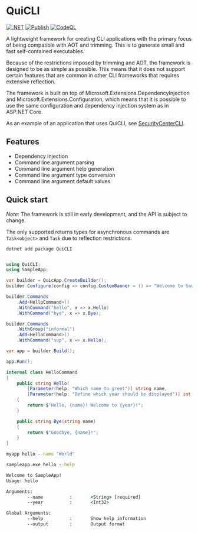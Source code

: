 # QuiCLI

[![.NET](https://github.com/FrodeHus/QuiCLI/actions/workflows/dotnet.yml/badge.svg)](https://github.com/FrodeHus/QuiCLI/actions/workflows/dotnet.yml)
[![Publish](https://github.com/FrodeHus/QuiCLI/actions/workflows/nuget.yml/badge.svg)](https://github.com/FrodeHus/QuiCLI/actions/workflows/nuget.yml)
[![CodeQL](https://github.com/FrodeHus/QuiCLI/actions/workflows/github-code-scanning/codeql/badge.svg)](https://github.com/FrodeHus/QuiCLI/actions/workflows/github-code-scanning/codeql)

A lightweight framework for creating CLI applications with the primary focus of being compatible with AOT and trimming. This is to generate small and fast self-contained executables.

Because of the restrictions imposed by trimming and AOT, the framework is designed to be as simple as possible. This means that it does not support certain features that are common in other CLI frameworks that requires extensive reflection.

The framework is built on top of Microsoft.Extensions.DependencyInjection and Microsoft.Extensions.Configuration, which means that it is possible to use the same configuration and dependency injection system as in ASP.NET Core.

As an example of an application that uses QuiCLI, see [SecurityCenterCLI](https://github.com/FrodeHus/SecurityCenterCLI).

## Features

- Dependency injection
- Command line argument parsing
- Command line argument help generation
- Command line argument type conversion
- Command line argument default values

## Quick start

_Note:_ The framework is still in early development, and the API is subject to change.

The only supported returns types for asynchronous commands are `Task<object>` and `Task` due to reflection restrictions.

`dotnet add package QuiCLI`

```csharp

using QuiCLI;
using SampleApp;

var builder = QuicApp.CreateBuilder();
builder.Configure(config => config.CustomBanner = () => "Welcome to SampleApp!");

builder.Commands
    .Add<HelloCommand>()
    .WithCommand("hello", x => x.Hello)
    .WithCommand("bye", x => x.Bye);

builder.Commands
    .WithGroup("informal")
    .Add<HelloCommand>()
    .WithCommand("sup", x => x.Hello);

var app = builder.Build();

app.Run();

```

```csharp
internal class HelloCommand
{
    public string Hello(
        [Parameter(help: "Which name to greet")] string name,
        [Parameter(help: "Define which year should be displayed")] int year = 2024)
    {
        return $"Hello, {name}! Welcome to {year}!";
    }

    public string Bye(string name)
    {
        return $"Goodbye, {name}!";
    }
}
```

```cmd
myapp hello --name "World"
```

```cmd
sampleapp.exe hello --help

Welcome to SampleApp!
Usage: hello

Arguments:
        --name          :       <String> [required]
        --year          :       <Int32>

Global Arguments:
        --help          :       Show help information
        --output        :       Output format
```
